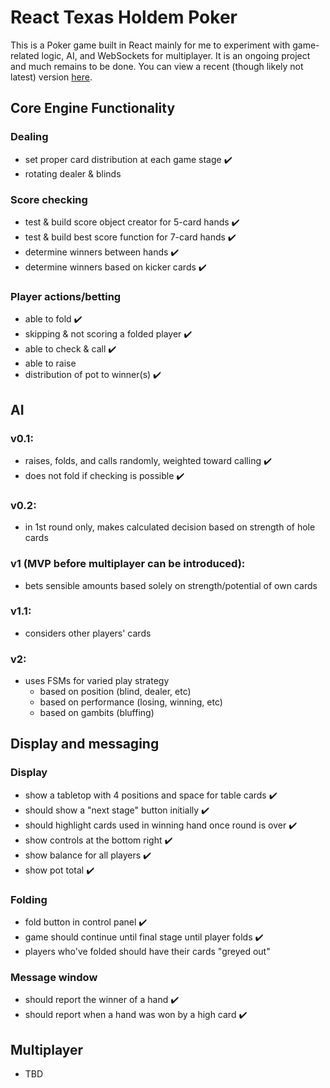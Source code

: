 # React Texas Holdem Poker

This is a Poker game built in React mainly for me to experiment with game-related logic, AI, and WebSockets for multiplayer. It is an ongoing project and much remains to be done. You can view a recent (though likely not latest) version [here](http://ec2-52-53-214-71.us-west-1.compute.amazonaws.com).

## Core Engine Functionality

### Dealing

- set proper card distribution at each game stage ✔️
- rotating dealer & blinds

### Score checking

- test & build score object creator for 5-card hands ✔️
- test & build best score function for 7-card hands ✔️
- determine winners between hands ✔️
- determine winners based on kicker cards ✔️

### Player actions/betting

- able to fold ✔️
- skipping & not scoring a folded player ✔️
- able to check & call ✔️
- able to raise
- distribution of pot to winner(s) ✔️

## AI

### v0.1:

- raises, folds, and calls randomly, weighted toward calling ✔️
- does not fold if checking is possible ✔️

### v0.2:

- in 1st round only, makes calculated decision based on strength of hole cards

### v1 (MVP before multiplayer can be introduced):

- bets sensible amounts based solely on strength/potential of own cards

### v1.1:

- considers other players' cards

### v2:

- uses FSMs for varied play strategy
  - based on position (blind, dealer, etc)
  - based on performance (losing, winning, etc)
  - based on gambits (bluffing)

## Display and messaging

### Display

- show a tabletop with 4 positions and space for table cards ✔️
- should show a "next stage" button initially ✔️
- should highlight cards used in winning hand once round is over ✔️
- show controls at the bottom right ✔️
- show balance for all players ✔️
- show pot total ✔️

### Folding

- fold button in control panel ✔️
- game should continue until final stage until player folds ✔️
- players who've folded should have their cards "greyed out"

### Message window

- should report the winner of a hand ✔️
- should report when a hand was won by a high card ✔️

## Multiplayer

- TBD
